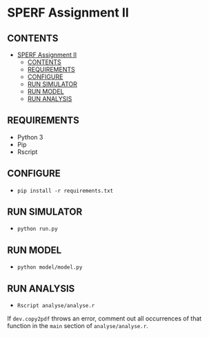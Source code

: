 # SPERF Assignment II

## CONTENTS

<!-- TOC -->

- [SPERF Assignment II](#sperf-assignment-ii)
    - [CONTENTS](#contents)
    - [REQUIREMENTS](#requirements)
    - [CONFIGURE](#configure)
    - [RUN SIMULATOR](#run-simulator)
    - [RUN MODEL](#run-model)
    - [RUN ANALYSIS](#run-analysis)

<!-- /TOC -->

## REQUIREMENTS

- Python 3
- Pip
- Rscript

## CONFIGURE

- `pip install -r requirements.txt`

## RUN SIMULATOR

- `python run.py`

## RUN MODEL

- `python model/model.py`

## RUN ANALYSIS

- `Rscript analyse/analyse.r`

If `dev.copy2pdf` throws an error, comment out all occurrences of that function in the `main` section of `analyse/analyse.r`.
